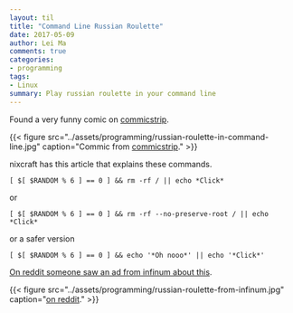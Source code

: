 ```yaml
---
layout: til
title: "Command Line Russian Roulette"
date: 2017-05-09
author: Lei Ma
comments: true
categories:
- programming
tags:
- Linux
summary: Play russian roulette in your command line
---
```


Found a very funny comic on [commicstrip](http://www.commitstrip.com/en/2014/05/16/russian-roulette/).

{{< figure src="../assets/programming/russian-roulette-in-command-line.jpg" caption="Commic from [commicstrip](http://www.commitstrip.com/en/2014/05/16/russian-roulette/)." >}}

nixcraft has this article that explains these commands.

```
[ $[ $RANDOM % 6 ] == 0 ] && rm -rf / || echo *Click*
```

or

```
[ $[ $RANDOM % 6 ] == 0 ] && rm -rf --no-preserve-root / || echo *Click*
```

or a safer version

```
[ $[ $RANDOM % 6 ] == 0 ] && echo '*Oh nooo*' || echo '*Click*'
```

[On reddit someone saw an ad from infinum about this](https://www.reddit.com/r/ProgrammerHumor/comments/4ghiac/saw_this_on_my_way_to_uni_command_line_russian/).


{{< figure src="../assets/programming/russian-roulette-from-infinum.jpg" caption="[on reddit](https://www.reddit.com/r/ProgrammerHumor/comments/4ghiac/saw_this_on_my_way_to_uni_command_line_russian/)." >}}
